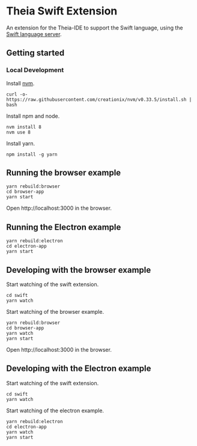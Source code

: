 # Theia Swift Extension

An extension for the Theia-IDE to support the Swift language, using the
[Swift language server](https://github.com/apple/sourcekit-lsp).

## Getting started

### Local Development
Install [nvm](https://github.com/creationix/nvm#install-script).

    curl -o- https://raw.githubusercontent.com/creationix/nvm/v0.33.5/install.sh | bash

Install npm and node.

    nvm install 8
    nvm use 8

Install yarn.

    npm install -g yarn

## Running the browser example

    yarn rebuild:browser
    cd browser-app
    yarn start

Open http://localhost:3000 in the browser.

## Running the Electron example

    yarn rebuild:electron
    cd electron-app
    yarn start

## Developing with the browser example

Start watching of the swift extension.

    cd swift
    yarn watch

Start watching of the browser example.

    yarn rebuild:browser
    cd browser-app
    yarn watch
    yarn start

Open http://localhost:3000 in the browser.

## Developing with the Electron example

Start watching of the swift extension.

    cd swift
    yarn watch

Start watching of the electron example.

    yarn rebuild:electron
    cd electron-app
    yarn watch
    yarn start